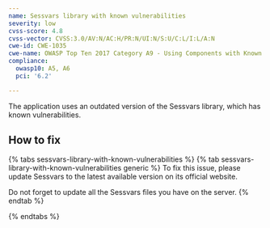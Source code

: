 ```yaml
---
name: Sessvars library with known vulnerabilities
severity: low
cvss-score: 4.8
cvss-vector: CVSS:3.0/AV:N/AC:H/PR:N/UI:N/S:U/C:L/I:L/A:N
cwe-id: CWE-1035
cwe-name: OWASP Top Ten 2017 Category A9 - Using Components with Known Vulnerabilities
compliance:
  owasp10: A5, A6
  pci: '6.2'

---            
```


The application uses an outdated version of the Sessvars library, which has known vulnerabilities.

## How to fix

{% tabs sessvars-library-with-known-vulnerabilities %}
{% tab sessvars-library-with-known-vulnerabilities generic %}
To fix this issue, please update Sessvars to the latest available version on its official website.

Do not forget to update all the Sessvars files you have on the server.
{% endtab %}

{% endtabs %}
